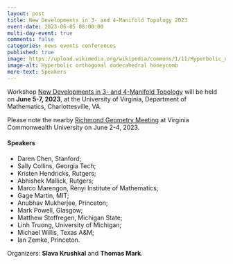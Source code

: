 ```yaml
---
layout: post
title: New Developments in 3- and 4-Manifold Topology 2023
event-date: 2023-06-05 08:00:00
multi-day-event: true
comments: false
categories: news events conferences
published: true
image: https://upload.wikimedia.org/wikipedia/commons/1/11/Hyperbolic_orthogonal_dodecahedral_honeycomb.png
image-alt: Hyperbolic orthogonal dodecahedral honeycomb
more-text: Speakers
---
```


Workshop
<a href="https://math.virginia.edu/geomtop/workshop-spring-2023/">New Developments in 3- and 4-Manifold Topology</a> 
will be held on <b>June 5-7, 2023</b>, at the University of Virginia, Department of Mathematics, Charlottesville, VA. 

Please note the nearby <a href="https://sites.google.com/vcu.edu/gtmp/festival/rgm-2023/">Richmond Geometry Meeting</a> at Virginia Commonwealth University on June 2-4, 2023.

<!--more-->

<h4>Speakers</h4>
<ul>
    <li>Daren Chen, Stanford;</li>
    <li>Sally Collins, Georgia Tech;</li>
    <li>Kristen Hendricks, Rutgers;</li>
    <li>Abhishek Mallick, Rutgers;</li>
    <li>Marco Marengon, Rényi Institute of Mathematics;</li>
    <li>Gage Martin, MIT;</li>
    <li>Anubhav Mukherjee, Princeton;</li>
    <li>Mark Powell, Glasgow;</li>
    <li>Matthew Stoffregen, Michigan State;</li>
    <li>Linh Truong, University of Michigan;</li>
    <li>Michael Willis, Texas A&M;</li>
    <li>Ian Zemke, Princeton.</li>
</ul>

Organizers: <b>Slava Krushkal</b> and <b>Thomas Mark</b>.
